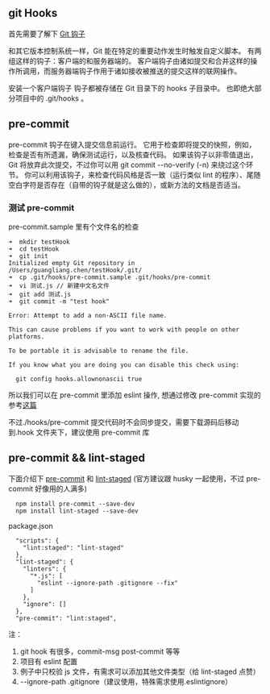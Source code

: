 ## git Hooks

首先需要了解下 [Git 钩子](https://git-scm.com/book/zh/v2/%E8%87%AA%E5%AE%9A%E4%B9%89-Git-Git-%E9%92%A9%E5%AD%90)

和其它版本控制系统一样，Git 能在特定的重要动作发生时触发自定义脚本。 有两组这样的钩子：客户端的和服务器端的。 客户端钩子由诸如提交和合并这样的操作所调用，而服务器端钩子作用于诸如接收被推送的提交这样的联网操作。

安装一个客户端钩子
钩子都被存储在 Git 目录下的 hooks 子目录中。 也即绝大部分项目中的 .git/hooks 。

## pre-commit

pre-commit 钩子在键入提交信息前运行。 它用于检查即将提交的快照，例如，检查是否有所遗漏，确保测试运行，以及核查代码。 如果该钩子以非零值退出，Git 将放弃此次提交，不过你可以用 git commit --no-verify (-n) 来绕过这个环节。 你可以利用该钩子，来检查代码风格是否一致（运行类似 lint 的程序）、尾随空白字符是否存在（自带的钩子就是这么做的），或新方法的文档是否适当。

### 测试 pre-commit

pre-commit.sample 里有个文件名的检查

```
➜  mkdir testHook
➜  cd testHook
➜  git init
Initialized empty Git repository in /Users/guangliang.chen/testHook/.git/
➜  cp .git/hooks/pre-commit.sample .git/hooks/pre-commit
➜  vi 测试.js // 新建中文名文件
➜  git add 测试.js
➜  git commit -m "test hook"

Error: Attempt to add a non-ASCII file name.

This can cause problems if you want to work with people on other platforms.

To be portable it is advisable to rename the file.

If you know what you are doing you can disable this check using:

  git config hooks.allownonascii true
```

所以我们可以在 pre-commit 里添加 eslint 操作, 想通过修改 pre-commit 实现的参考[这篇](http://wulv.site/2017-02-17/%E4%BD%BF%E7%94%A8git%E9%92%A9%E5%AD%90%E5%81%9Aeslint%E6%A0%A1%E9%AA%8C.html)

不过./hooks/pre-commit 提交代码时不会同步提交，需要下载源码后移动到.hook 文件夹下，建议使用 pre-commit 库

## pre-commit && lint-staged

下面介绍下 [pre-commit](https://pre-commit.com/) 和 [lint-staged](https://github.com/okonet/lint-staged) (官方建议跟 husky 一起使用，不过 pre-commit 好像用的人满多)

```
  npm install pre-commit --save-dev
  npm install lint-staged --save-dev
```

package.json

```
  "scripts": {
    "lint:staged": "lint-staged"
  },
  "lint-staged": {
    "linters": {
      "*.js": [
        "eslint --ignore-path .gitignore --fix"
      ]
    },
    "ignore": []
  },
  "pre-commit": "lint:staged",
```

注：

1. git hook 有很多，commit-msg post-commit 等等
2. 项目有 eslint 配置
3. 例子中只校验 js 文件，有需求可以添加其他文件类型（给 lint-staged 点赞）
4. --ignore-path .gitignore（建议使用，特殊需求使用.eslintignore）
